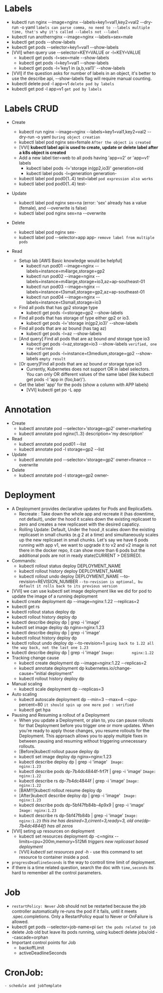 # Labels
- kubectl run nginx --image=nginx --labels=key1=val1,key2=val2 --dry-run -o yaml `labels can parse comma, no need to --labels multiple time, that's why it's called --labels not --label`
- kubectl run anothernginx --image=nginx --labels=sex=male
- kubectl get pods --show-labels
- kubectl get pods --selector=key1=val1 --show-labels
- [VVI] when query use --selector=KEY=VALUE or -l=KEY=VALUE
    - kubectl get pods -l=sex=male --show-labels
    - kubectl get pods -l=key1=val1 --show-labels
    - kubectl get pods -l='key1 in (a,b,val1)' --show-labels
- [VVI] if the question asks for number of labels in an object, it's better to use the describe api, --show-labels flag will require manual counting.
- kubectl delete pod -l app=v1  `delete pod by labels`
- kubectl get pod -l app=v1  `get pod by labels`

# Labels CRUD
- Create  
    - kubectl run nginx --image=nginx --labels=key1=val1,key2=val2 --dry-run -o yaml `During object creation`
    - kubectl label pod nginx sex=female `After the object is created`
    - [VVI] **kubectl label api is used to create, update or delete label after a k8s object is created**
    - Add a new label tier=web to all pods having 'app=v2' or 'app=v1' labels
        - kubectl label pods -l='storage in(gp2,io3)' generation=old
        - kubectl label pods -l=generation generation-
    - kubectl label pod pod0{1..4} test=label `pod expression also works`
    - kubectl label pod pod0{1..4} test- 
- Update 
    - kubectl label pod nginx sex=na (error: 'sex' already has a value (female), and --overwrite is false)
    - kubectl label pod nginx sex=na --overwrite
- Delete
    - kubectl label pod nginx sex-
    - kubectl label pod --selector=app app- `remove label from multiple pods`

- Read
    - Setup lab [AWS Basic knowledge would be helpful]
        - kubectl run pod01 --image=nginx --labels=instance=m4large,storage=gp2 
        - kubectl run pod02 --image=nginx --labels=instance=m4large,storage=io3,az=ap-southeast-01
        - kubectl run pod03 --image=nginx --labels=instance=t3small,storage=gp2,az=ap-southeast-01
        - kubectl run pod04 --image=nginx --labels=instance=t3small,storage=io3 
    - Find all pods that has gp2 storage type
        - kubectl get pods -l=storage=gp2 --show-labels
    - Find all pods that has storage of type either gp2 or io3.
        - kubectl get pods -l='storage in(gp2,io3)' --show-labels
    - Find all pods that are az bound (has tag az)
        - kubectl get pods -l=az  --show-labels
    - [And query] Find all pods that are az bound *and* storage type io3 
        - kubectl get pods -l=az,storage=io3 --show-labels `verified, one row returned`
        - kubectl get pods -l=instance=t3medium,storage=gp2 --show-labels `empty result`
    - [Or query]Find all pods that are az bound *or* storage type io3 
        - Currently, Kubernetes does not support OR in label selectors. You can only OR different values of the same label (like kubectl get pods -l 'app in (foo,bar)').
    - Get the label 'app' for the pods (show a column with APP labels)
        - [VVI] kubectl get po -L app

# Annotation
- Create
    - kubectl annotate pod --selector='storage=gp2' owner=marketing
    - kubectl annotate pod nginx{1..3} description='my description'
- Read
    - kubectl annotate pod pod01 --list
    - kubectl annotate pod -l storage=gp2 --list
- Update
    - kubectl annotate pod --selector='storage=gp2' owner=finance --overwrite
- Delete
    - kubectl annotate pod -l storage=gp2 owner-

# Deployment
- A Deployment provides declarative updates for Pods and ReplicaSets.
    - Recreate : Take down the whole app and recreate it (has downtime, not default), under the hood it scales down the existing replicaset to zero and creates a new replicaset with the desired capaticy.
    - Rolling Update: Default, Under the hood ,it scales down the existing replicaset in small chunks (e.g 2 at a time) and simultaneously scales up the new replicaset in small chunks. Let's say we have 6 pods running with app v1, we want to upgrade it to v2 and v2 image is not there in the docker repo, it can show more than 6 pods but the additional pods are not in ready state(CURRENT > DESIRED).
- Commands:
    - kubectl rollout status deploy DEPLOYMENT_NAME  
    - kubectl rollout history deploy DEPLOYMENT_NAME 
    - kubectl rollout undo deploy DEPLOYMENT_NAME --to-revision=REVISION_NUMBER `--to-revision is optional, bu default it rolls back to its previous version`
- [VVI] we can use kubectl set image deployment like we did for pod to update the image of a running deployment
- kubectl create deployment dp --image=nginx:1.22 --replicas=2
- kubectl get rs
- kubectl rollout status deploy dp
- kubectl rollout history deploy dp
- kubectl describe deploy dp | grep -i 'image'
- kubectl set image deploy dp nginx=nginx:1.23
- kubectl describe deploy dp | grep -i 'image'
- kubectl rollout history deploy dp
- kubectl rollout undo deploy dp --to-revision=1 `going back to 1.22 all the way back, not the last one 1.23`
- kubectl describe deploy dp | grep -i 'image'
    `Image:        nginx:1.22`
- Tracking change cause
    - kubectl create deployment dp --image=nginx:1.22 --replicas=2
    - kubectl annotate deployment dp kubernetes.io/change-cause="initial deployment"
    - kubectl rollout history deploy dp
- Manual scaling 
    - kubectl scale deployment dp --replicas=3
- Auto scaling
    - kubectl autoscale deployment dp --min=3 --max=4 --cpu-percent=80 `it should spin up one more pod : verified`
    - kubectl get hpa
- Pausing and Resuming a rollout of a Deployment
    - When you update a Deployment, or plan to, you can pause rollouts for that Deployment before you trigger one or more updates. When you're ready to apply those changes, you resume rollouts for the Deployment. This approach allows you to apply multiple fixes in between pausing and resuming without triggering unnecessary rollouts.
    - [Before]kubectl rollout pause deploy dp
    - kubectl set image deploy dp nginx=nginx:1.23
    - kubectl describe deploy dp | grep -i 'image' ` Image:        nginx:1.23`
    - kubectl describe pods dp-7b4dc4844f-frf7f | grep -i 'image' `Image:          nginx:1.22`
    - kubectl describe rs dp-7b4dc4844f | grep -i 'image' `Image:        nginx:1.22`
    - [BAM!!!]kubectl rollout resume deploy dp
    - [After]kubectl describe deploy dp | grep -i 'image' ` Image:        nginx:1.23`
    - kubectl describe pods dp-5bf47fb84b-4p9x9 | grep -i 'image' `Image: nginx:1.23`
    - kubectl describe rs dp-5bf47fb84b | grep -i 'image' `Image:        nginx:1.23` *this ine has desired=3,cirrent=3,ready=3, old one(dp-7b4dc4844f) has all zeros*
- [VVI] seting up resources on deployment
    - kubectl set resources deployment dp -c=nginx --limits=cpu=200m,memory=512Mi *triggers new replicaset based deployment*
    - [VVI] *kubectl set resources pod -h* - use this command to set resource to container inside a pod.
- `progressDeadlineSeconds` is the way to controll time limit of deployment.
- if there is a time related question, search the doc with `time,seconds` its hard to remember all the control parameters.
# Job
- `restartPolicy: Never` Job should not be restarted because the job controller automatically re-runs the pod if it fails, until it meets .spec.completions. Only a RestartPolicy equal to Never or OnFailure is allowed.
- kubectl get pods --selector=job-name=pi `Get the pods related to job`
- delete Job old but leave its pods running, using kubectl delete jobs/old --cascade=orphan
- Important control points for Job
    - backoffLimit
    - activeDeadlineSeconds
# CronJob:
    - schedule and jobTemplate 